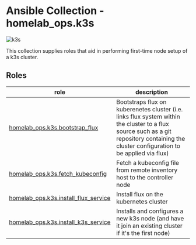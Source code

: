 # Ansible Collection - homelab_ops.k3s

![k3s](https://github.com/ppat/homelab-ops-ansible/actions/workflows/test-k3s.yaml/badge.svg)

This collection supplies roles that aid in performing first-time node setup of a k3s cluster.

## Roles

| role | description |
| --- | --- |
| [homelab_ops.k3s.bootstrap_flux](roles/bootstrap_flux/) | Bootstraps flux on kuberenetes cluster (i.e. links flux system within the cluster to a flux source such as a git repository containing the cluster configuration to be applied via flux) |
| [homelab_ops.k3s.fetch_kubeconfig](roles/fetch_kubeconfig/) | Fetch a kubeconfig file from remote inventory host to the controller node |
| [homelab_ops.k3s.install_flux_service](roles/install_flux_service/) | Install flux on the kubernetes cluster |
| [homelab_ops.k3s.install_k3s_service](roles/install_flux_service/) | Installs and configures a new k3s node (and have it join an existing cluster if it's the first node) |
